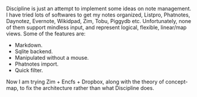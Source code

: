 Discipline is just an attempt to implement some ideas on note management. I have tried lots of softwares to get my notes organized, Listpro, Phatnotes, Daynotez, Evernote, Wikidpad, Zim, Tobu, Piggydb etc. Unfortunately, none of them support mindless input, and represent logical, flexible, linear/map views. Some of the features are:
* Markdown.
* Sqlite backend.
* Manipulated without a mouse.
* Phatnotes import.
* Quick filter.

Now I am trying Zim + Encfs + Dropbox, along with the theory of concept-map, to fix the architecture rather than what Discipline does.
